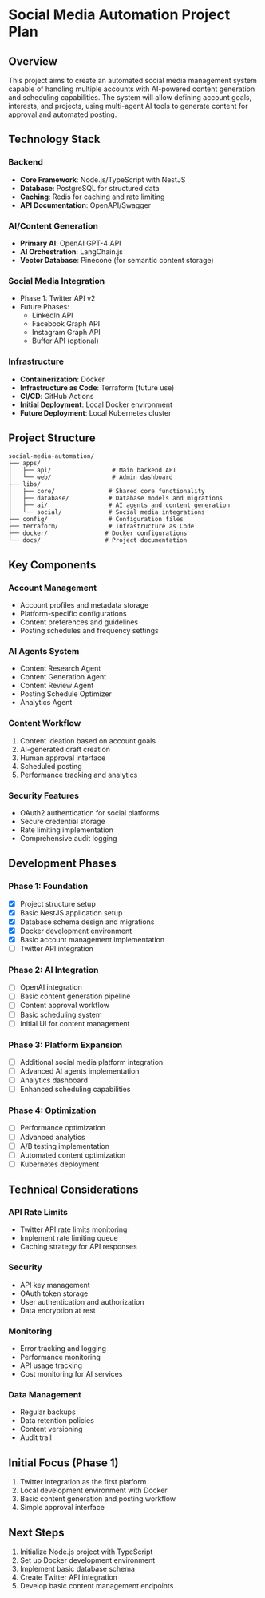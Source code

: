 # Social Media Automation Project Plan

## Overview

This project aims to create an automated social media management system capable of handling multiple accounts with AI-powered content generation and scheduling capabilities. The system will allow defining account goals, interests, and projects, using multi-agent AI tools to generate content for approval and automated posting.

## Technology Stack

### Backend

- **Core Framework**: Node.js/TypeScript with NestJS
- **Database**: PostgreSQL for structured data
- **Caching**: Redis for caching and rate limiting
- **API Documentation**: OpenAPI/Swagger

### AI/Content Generation

- **Primary AI**: OpenAI GPT-4 API
- **AI Orchestration**: LangChain.js
- **Vector Database**: Pinecone (for semantic content storage)

### Social Media Integration

- Phase 1: Twitter API v2
- Future Phases:
  - LinkedIn API
  - Facebook Graph API
  - Instagram Graph API
  - Buffer API (optional)

### Infrastructure

- **Containerization**: Docker
- **Infrastructure as Code**: Terraform (future use)
- **CI/CD**: GitHub Actions
- **Initial Deployment**: Local Docker environment
- **Future Deployment**: Local Kubernetes cluster

## Project Structure

```
social-media-automation/
├── apps/
│   ├── api/                 # Main backend API
│   └── web/                 # Admin dashboard
├── libs/
│   ├── core/               # Shared core functionality
│   ├── database/           # Database models and migrations
│   ├── ai/                 # AI agents and content generation
│   └── social/             # Social media integrations
├── config/                 # Configuration files
├── terraform/              # Infrastructure as Code
├── docker/                # Docker configurations
└── docs/                  # Project documentation
```

## Key Components

### Account Management

- Account profiles and metadata storage
- Platform-specific configurations
- Content preferences and guidelines
- Posting schedules and frequency settings

### AI Agents System

- Content Research Agent
- Content Generation Agent
- Content Review Agent
- Posting Schedule Optimizer
- Analytics Agent

### Content Workflow

1. Content ideation based on account goals
2. AI-generated draft creation
3. Human approval interface
4. Scheduled posting
5. Performance tracking and analytics

### Security Features

- OAuth2 authentication for social platforms
- Secure credential storage
- Rate limiting implementation
- Comprehensive audit logging

## Development Phases

### Phase 1: Foundation

- [x] Project structure setup
- [x] Basic NestJS application setup
- [x] Database schema design and migrations
- [x] Docker development environment
- [x] Basic account management implementation
- [ ] Twitter API integration

### Phase 2: AI Integration

- [ ] OpenAI integration
- [ ] Basic content generation pipeline
- [ ] Content approval workflow
- [ ] Basic scheduling system
- [ ] Initial UI for content management

### Phase 3: Platform Expansion

- [ ] Additional social media platform integration
- [ ] Advanced AI agents implementation
- [ ] Analytics dashboard
- [ ] Enhanced scheduling capabilities

### Phase 4: Optimization

- [ ] Performance optimization
- [ ] Advanced analytics
- [ ] A/B testing implementation
- [ ] Automated content optimization
- [ ] Kubernetes deployment

## Technical Considerations

### API Rate Limits

- Twitter API rate limits monitoring
- Implement rate limiting queue
- Caching strategy for API responses

### Security

- API key management
- OAuth token storage
- User authentication and authorization
- Data encryption at rest

### Monitoring

- Error tracking and logging
- Performance monitoring
- API usage tracking
- Cost monitoring for AI services

### Data Management

- Regular backups
- Data retention policies
- Content versioning
- Audit trail

## Initial Focus (Phase 1)

1. Twitter integration as the first platform
2. Local development environment with Docker
3. Basic content generation and posting workflow
4. Simple approval interface

## Next Steps

1. Initialize Node.js project with TypeScript
2. Set up Docker development environment
3. Implement basic database schema
4. Create Twitter API integration
5. Develop basic content management endpoints

